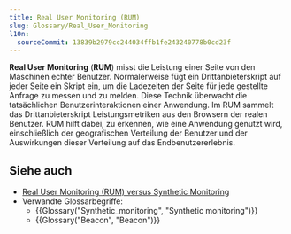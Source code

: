 ```yaml
---
title: Real User Monitoring (RUM)
slug: Glossary/Real_User_Monitoring
l10n:
  sourceCommit: 13839b2979cc244034ffb1fe243240778b0cd23f
---
```


**Real User Monitoring** (**RUM**) misst die Leistung einer Seite von den Maschinen echter Benutzer. Normalerweise fügt ein Drittanbieterskript auf jeder Seite ein Skript ein, um die Ladezeiten der Seite für jede gestellte Anfrage zu messen und zu melden. Diese Technik überwacht die tatsächlichen Benutzerinteraktionen einer Anwendung. Im RUM sammelt das Drittanbieterskript Leistungsmetriken aus den Browsern der realen Benutzer. RUM hilft dabei, zu erkennen, wie eine Anwendung genutzt wird, einschließlich der geografischen Verteilung der Benutzer und der Auswirkungen dieser Verteilung auf das Endbenutzererlebnis.

## Siehe auch

- [Real User Monitoring (RUM) versus Synthetic Monitoring](/de/docs/Web/Performance/Guides/Rum-vs-Synthetic)
- Verwandte Glossarbegriffe:
  - {{Glossary("Synthetic_monitoring", "Synthetic monitoring")}}
  - {{Glossary("Beacon", "Beacon")}}
